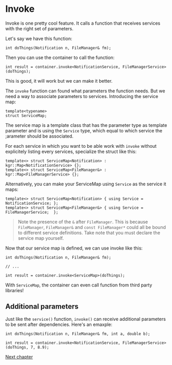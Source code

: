 Invoke
======

Invoke is one pretty cool feature. It calls a function that receives services with the right set of parameters.

Let's say we have this function:

    int doThings(Notification n, FileManager& fm);
    
Then you can use the container to call the function:

    int result = container.invoke<NotificationService, FileManagerService>(doThings);

This is good, it will work but we can make it better.

The `invoke` function can found what parameters the function needs.
But we need a way to associate parameters to services. Introducing the service map:

    template<typename>
    struct ServiceMap;
    
The service map is a template class that has the parameter type as template parameter and is using the `Service` type, which equal to which service the ;arameter should be associated.

For each service in which you want to be able work with `invoke` without explicitely listing every services, specialize the struct like this:

    template<> struct ServiceMap<Notification> : kgr::Map<NotificationService> {};
    template<> struct ServiceMap<FileManager&> : kgr::Map<FileManagerService> {};
    
Alternatively, you can make your ServiceMap using `Service` as the service it maps:

    template<> struct ServiceMap<Notification> { using Service = NotificationService; };
    template<> struct ServiceMap<FileManager&> { using Service = FileManagerService;  };

> Note the presence of the `&` after `FileManager`. This is because `FileManager`, `FileManager&` and `const FileManager*` could all be bound to different service definitions.
> Take note that you must declare the service map yourself.

Now that our service map is defined, we can use invoke like this:

    int doThings(Notification n, FileManager& fm);
    
    // ...
    
    int result = container.invoke<ServiceMap>(doThings);
    
With `ServiceMap`, the container can even call function from third party libraries!

## Additional parameters

Just like the `service()` function, `invoke()` can receive additional parameters to be sent after dependencies.
Here's an emaxple:

    int doThings(Notification n, FileManager& fm, int a, double b);

    int result = container.invoke<NotificationService, FileManagerService>(doThings, 7, 8.9);

[Next chapter](section5_operator.md)
